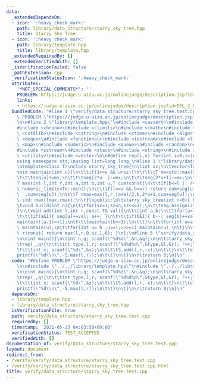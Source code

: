 ```yaml
---
data:
  _extendedDependsOn:
  - icon: ':heavy_check_mark:'
    path: library/data_structure/starry_sky_tree.hpp
    title: Starry Sky Tree
  - icon: ':heavy_check_mark:'
    path: library/template.hpp
    title: library/template.hpp
  _extendedRequiredBy: []
  _extendedVerifiedWith: []
  _isVerificationFailed: false
  _pathExtension: cpp
  _verificationStatusIcon: ':heavy_check_mark:'
  attributes:
    '*NOT_SPECIAL_COMMENTS*': ''
    PROBLEM: https://judge.u-aizu.ac.jp/onlinejudge/description.jsp?id=DSL_2_H
    links:
    - https://judge.u-aizu.ac.jp/onlinejudge/description.jsp?id=DSL_2_H
  bundledCode: "#line 1 \"verify/data_structure/starry_sky_tree.test.cpp\"\n#define\
    \ PROBLEM \"https://judge.u-aizu.ac.jp/onlinejudge/description.jsp?id=DSL_2_H\"\
    \n\n#line 2 \"library/template.hpp\"\n#include <cassert>\n#include <cctype>\n\
    #include <chrono>\n#include <climits>\n#include <cmath>\n#include <cstdio>\n#include\
    \ <cstdlib>\n#include <cstring>\n#include <ctime>\n#include <algorithm>\n#include\
    \ <deque>\n#include <functional>\n#include <iostream>\n#include <limits>\n#include\
    \ <map>\n#include <numeric>\n#include <queue>\n#include <random>\n#include <set>\n\
    #include <sstream>\n#include <stack>\n#include <string>\n#include <tuple>\n#include\
    \ <utility>\n#include <vector>\n\n#define rep(i,n) for(int i=0;i<(n);i++)\n\n\
    using namespace std;\nusing lint=long long;\n#line 1 \"library/data_structure/starry_sky_tree.hpp\"\
    \ntemplate<class T>\nclass starry_sky_tree{\n\tint sz;\n\tvector<T> seg;\n\n\t\
    void maintain(int u){\n\t\tif(1<=u && u<sz){\n\t\t\tT mx=std::max(seg[2*u],seg[2*u+1]);\n\
    \t\t\tseg[u]+=mx;\n\t\t\tseg[2*u  ]-=mx;\n\t\t\tseg[2*u+1]-=mx;\n\t\t}\n\t}\n\t\
    T max(int l,int r,int a,int b,int u,T cum)const{\n\t\tif(b<=l || r<=a) return\
    \ numeric_limits<T>::min();\n\t\tif(l<=a && b<=r) return cum+seg[u];\n\t\tT lmax=max(l,r,a,(a+b)/2,2*u\
    \  ,cum+seg[u]);\n\t\tT rmax=max(l,r,(a+b)/2,b,2*u+1,cum+seg[u]);\n\t\treturn\
    \ std::max(lmax,rmax);\n\t}\npublic:\n\tstarry_sky_tree(int n=0){ build(n); }\n\
    \tvoid build(int n){\n\t\tfor(sz=1;sz<n;sz<<=1);\n\t\tseg.assign(2*sz,T());\n\t\
    }\n\tvoid add(int l,int r,const T& val){\n\t\tint a,b;\n\t\tfor(a=l+sz,b=r+sz;a<b;a>>=1,b>>=1){\n\
    \t\t\tif(a&1){ seg[a]+=val; a++; }\n\t\t\tif(b&1){ b--; seg[b]+=val; }\n\t\t\t\
    maintain((a-1)>>1);\n\t\t\tmaintain(b>>1);\n\t\t}\n\t\tfor(int u=a-1;u>=1;u>>=1)\
    \ maintain(u);\n\t\tfor(int u= b ;u>=1;u>>=1) maintain(u);\n\t}\n\tT max(int l,int\
    \ r)const{ return max(l,r,0,sz,1,0); }\n};\n#line 5 \"verify/data_structure/starry_sky_tree.test.cpp\"\
    \n\nint main(){\n\tint n,q; scanf(\"%d%d\",&n,&q);\n\n\tstarry_sky_tree<int> S(n);\n\
    \trep(_,q){\n\t\tint type,l,r; scanf(\"%d%d%d\",&type,&l,&r); r++;\n\t\tif(type==0){\n\
    \t\t\tint x; scanf(\"%d\",&x);\n\t\t\tS.add(l,r,-x);\n\t\t}\n\t\telse{\n\t\t\t\
    printf(\"%d\\n\",-S.max(l,r));\n\t\t}\n\t}\n\n\treturn 0;\n}\n"
  code: "#define PROBLEM \"https://judge.u-aizu.ac.jp/onlinejudge/description.jsp?id=DSL_2_H\"\
    \n\n#include \"../../library/template.hpp\"\n#include \"../../library/data_structure/starry_sky_tree.hpp\"\
    \n\nint main(){\n\tint n,q; scanf(\"%d%d\",&n,&q);\n\n\tstarry_sky_tree<int> S(n);\n\
    \trep(_,q){\n\t\tint type,l,r; scanf(\"%d%d%d\",&type,&l,&r); r++;\n\t\tif(type==0){\n\
    \t\t\tint x; scanf(\"%d\",&x);\n\t\t\tS.add(l,r,-x);\n\t\t}\n\t\telse{\n\t\t\t\
    printf(\"%d\\n\",-S.max(l,r));\n\t\t}\n\t}\n\n\treturn 0;\n}\n"
  dependsOn:
  - library/template.hpp
  - library/data_structure/starry_sky_tree.hpp
  isVerificationFile: true
  path: verify/data_structure/starry_sky_tree.test.cpp
  requiredBy: []
  timestamp: '2021-05-23 04:03:50+09:00'
  verificationStatus: TEST_ACCEPTED
  verifiedWith: []
documentation_of: verify/data_structure/starry_sky_tree.test.cpp
layout: document
redirect_from:
- /verify/verify/data_structure/starry_sky_tree.test.cpp
- /verify/verify/data_structure/starry_sky_tree.test.cpp.html
title: verify/data_structure/starry_sky_tree.test.cpp
---
```

